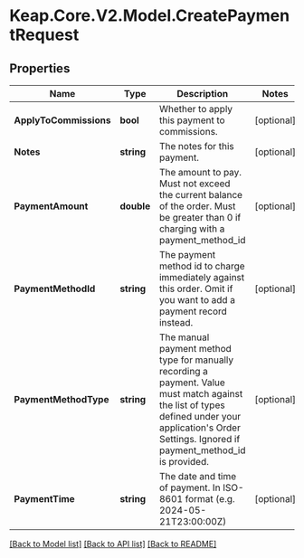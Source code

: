 # Keap.Core.V2.Model.CreatePaymentRequest

## Properties

Name | Type | Description | Notes
------------ | ------------- | ------------- | -------------
**ApplyToCommissions** | **bool** | Whether to apply this payment to commissions. | [optional] 
**Notes** | **string** | The notes for this payment. | [optional] 
**PaymentAmount** | **double** | The amount to pay. Must not exceed the current balance of the order. Must be greater than 0 if charging with a payment_method_id | [optional] 
**PaymentMethodId** | **string** | The payment method id to charge immediately against this order. Omit if you want to add a payment record instead. | [optional] 
**PaymentMethodType** | **string** | The manual payment method type for manually recording a payment. Value must match against the list of types defined under your application&#39;s Order Settings. Ignored if payment_method_id is provided. | [optional] 
**PaymentTime** | **string** | The date and time of payment. In ISO-8601 format (e.g. 2024-05-21T23:00:00Z) | [optional] 

[[Back to Model list]](../README.md#documentation-for-models) [[Back to API list]](../README.md#documentation-for-api-endpoints) [[Back to README]](../README.md)


